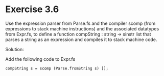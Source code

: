 # Exercise 3.6

Use the expression parser from Parse.fs and the compiler scomp
(from expressions to stack machine instructions) and the associated datatypes from
Expr.fs, to define a function compString : string -> sinstr list
that parses a string as an expression and compiles it to stack machine code.

Solution:

Add the following code to Expr.fs

```
compString s = scomp (Parse.fromString s) [];
```
